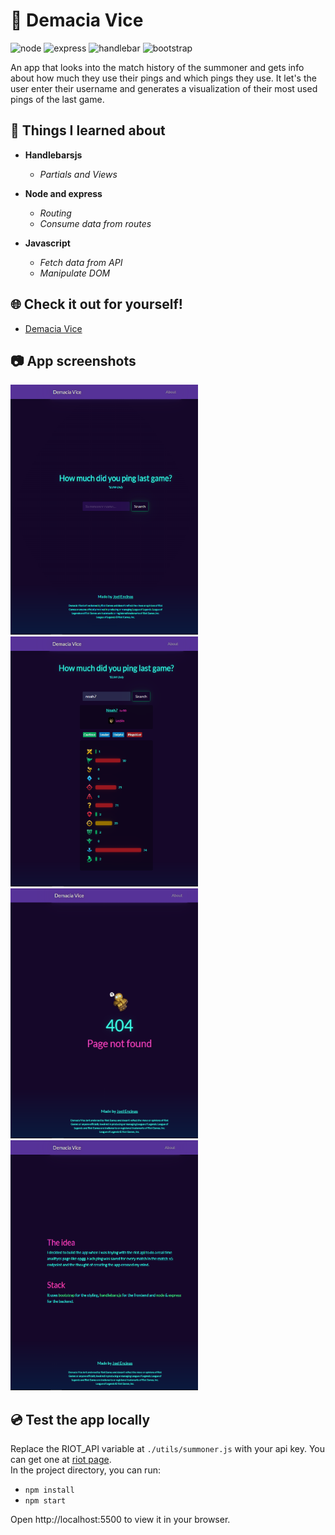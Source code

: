 # 🌴 Demacia Vice 
<img src="https://img.shields.io/badge/-node-green" alt="node" style="max-width: 100%;"> <img src="https://img.shields.io/badge/-express-lightgreen" alt="express" style="max-width: 100%;"> <img src="https://img.shields.io/badge/-handlebars-orange" alt="handlebar" style="max-width: 100%;"> <img src="https://img.shields.io/badge/-bootstrap-purple" alt="bootstrap" style="max-width: 100%;">

An app that looks into the match history of the summoner and gets info about how much they use their pings and which pings they use. It let's the user enter their username and generates a visualization of their most used pings of the last game. 

## 🚀 Things I learned about
- **Handlebarsjs**

  - *Partials and Views*

- **Node and express**

  - *Routing*
  - *Consume data from routes*
  
- **Javascript**

  - *Fetch data from API*
  - *Manipulate DOM*
  
## 🌐 Check it out for yourself!
- [Demacia Vice](https://demacia-vice.onrender.com/)

## 📷 App screenshots
<img src="https://github.com/JoelEncinas/Demacia-vice/blob/main/demo_imgs/app_demo1.png" alt="demo" width="300" height="400"> <img src="https://github.com/JoelEncinas/Demacia-vice/blob/main/demo_imgs/app_demo2.png" alt="demo" width="300" height="400"> <img src="https://github.com/JoelEncinas/Demacia-vice/blob/main/demo_imgs/app_demo3.png" alt="demo" width="300" height="400"> <img src="https://github.com/JoelEncinas/Demacia-vice/blob/main/demo_imgs/app_demo4.png" alt="demo" width="300" height="400">

## 💿 Test the app locally

Replace the RIOT_API variable at `./utils/summoner.js` with your api key. You can get one at [riot page](https://developer.riotgames.com/).  
In the project directory, you can run:

- `npm install`
- `npm start`

Open http://localhost:5500 to view it in your browser.
